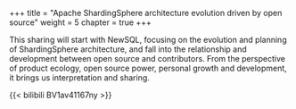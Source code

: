 +++
title = "Apache ShardingSphere architecture evolution driven by open source"
weight = 5
chapter = true
+++

This sharing will start with NewSQL, focusing on the evolution and planning of ShardingSphere architecture, and fall into the relationship and development between open source and contributors. From the perspective of product ecology, open source power, personal growth and development, it brings us interpretation and sharing.

{{< bilibili BV1av41167ny >}}
